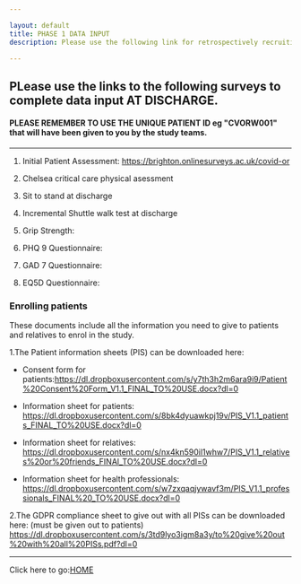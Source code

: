 ```yaml
---

layout: default
title: PHASE 1 DATA INPUT
description: Please use the following link for retrospectively recruiting patients. These surveys are for DISCHARGE data.

---
```


## PLease use the links to the following surveys to complete data input AT DISCHARGE. 

#### PLEASE REMEMBER TO USE THE UNIQUE PATIENT ID eg "CVORW001" that will have been given to you by the study teams. 

------------------

1. Initial Patient Assessment: <https://brighton.onlinesurveys.ac.uk/covid-or>
  
  
2. Chelsea critical care physical asessment
  
  
3. Sit to stand at discharge


4. Incremental Shuttle walk test at discharge
  

5. Grip Strength:
  

6. PHQ 9 Questionnaire:
  
  
7. GAD 7 Questionnaire:
  

8. EQ5D Questionnaire:


### Enrolling patients 
 
These documents include all the information you need to give to patients and relatives to enrol in the study.

1.The Patient information sheets (PIS) can be downloaded here:
 
- Consent form for patients:<https://dl.dropboxusercontent.com/s/y7th3h2m6ara9i9/Patient%20Consent%20Form_V1.1_FINAL_TO%20USE.docx?dl=0>
 
 - Information sheet for patients: <https://dl.dropboxusercontent.com/s/8bk4dyuawkpj19v/PIS_V1.1_patients_FINAL_TO%20USE.docx?dl=0>
 
 - Information sheet for relatives: <https://dl.dropboxusercontent.com/s/nx4kn590il1whw7/PIS_V1.1_relatives%20or%20friends_FINAl_TO%20USE.docx?dl=0>
 
 - Information sheet for health professionals: <https://dl.dropboxusercontent.com/s/w7zxqaqjywavf3m/PIS_V1.1_professionals_FINAL%20_TO%20USE.docx?dl=0>
 
2.The GDPR compliance sheet to give out with all PISs can be downloaded here: (must be given out to patients)
   <https://dl.dropboxusercontent.com/s/3td9lyo3igm8a3y/to%20give%20out%20with%20all%20PISs.pdf?dl=0>
     
--------------------  
   
  
Click here to go:[HOME](./index.md)
